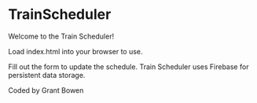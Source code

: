 # TrainScheduler

Welcome to the Train Scheduler!

Load index.html into your browser to use.

Fill out the form to update the schedule. Train Scheduler uses Firebase for persistent data storage.

Coded by Grant Bowen